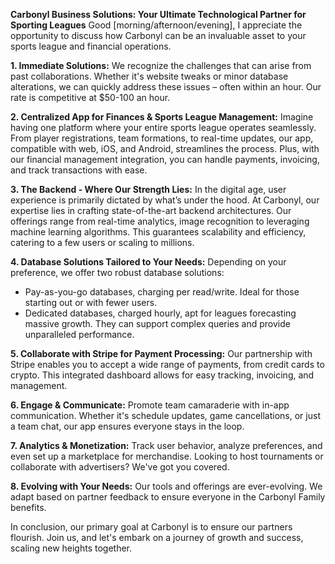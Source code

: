 **Carbonyl Business Solutions: Your Ultimate Technological Partner for Sporting Leagues**
Good [morning/afternoon/evening], I appreciate the opportunity to discuss how Carbonyl can be an invaluable asset to your sports league and financial operations.

**1. Immediate Solutions:**
We recognize the challenges that can arise from past collaborations. Whether it's website tweaks or minor database alterations, we can quickly address these issues – often within an hour. Our rate is competitive at $50-100 an hour.

**2. Centralized App for Finances & Sports League Management:**
Imagine having one platform where your entire sports league operates seamlessly. From player registrations, team formations, to real-time updates, our app, compatible with web, iOS, and Android, streamlines the process. Plus, with our financial management integration, you can handle payments, invoicing, and track transactions with ease.

**3. The Backend - Where Our Strength Lies:**
In the digital age, user experience is primarily dictated by what’s under the hood. At Carbonyl, our expertise lies in crafting state-of-the-art backend architectures. Our offerings range from real-time analytics, image recognition to leveraging machine learning algorithms. This guarantees scalability and efficiency, catering to a few users or scaling to millions.

**4. Database Solutions Tailored to Your Needs:**
Depending on your preference, we offer two robust database solutions:
- Pay-as-you-go databases, charging per read/write. Ideal for those starting out or with fewer users.
- Dedicated databases, charged hourly, apt for leagues forecasting massive growth. They can support complex queries and provide unparalleled performance.

**5. Collaborate with Stripe for Payment Processing:**
Our partnership with Stripe enables you to accept a wide range of payments, from credit cards to crypto. This integrated dashboard allows for easy tracking, invoicing, and management.

**6. Engage & Communicate:**
Promote team camaraderie with in-app communication. Whether it's schedule updates, game cancellations, or just a team chat, our app ensures everyone stays in the loop.

**7. Analytics & Monetization:**
Track user behavior, analyze preferences, and even set up a marketplace for merchandise. Looking to host tournaments or collaborate with advertisers? We've got you covered.

**8. Evolving with Your Needs:**
Our tools and offerings are ever-evolving. We adapt based on partner feedback to ensure everyone in the Carbonyl Family benefits.

In conclusion, our primary goal at Carbonyl is to ensure our partners flourish. Join us, and let's embark on a journey of growth and success, scaling new heights together.
